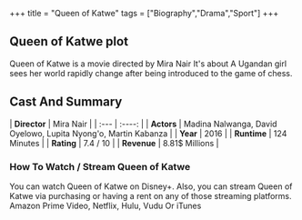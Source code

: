 +++
title = "Queen of Katwe"
tags = ["Biography","Drama","Sport"]
+++
## Queen of Katwe plot
Queen of Katwe is a movie directed by Mira Nair It's about A Ugandan girl sees her world rapidly change after being introduced to the game of chess.
## Cast And Summary
| **Director**      | Mira Nair |
    | :---        |    :----:   |
    |  **Actors** | Madina Nalwanga, David Oyelowo, Lupita Nyong'o, Martin Kabanza |
    | **Year**   | 2016    |
    |  **Runtime** | 124 Minutes |
    |  **Rating** | 7.4 / 10 | 
    |  **Revenue** | 8.81$ Millions |
### How To Watch / Stream Queen of Katwe
You can watch Queen of Katwe on Disney+.
Also, you can stream Queen of Katwe via purchasing or having a rent on any of those streaming platforms.
Amazon Prime Video, Netflix, Hulu, Vudu Or iTunes